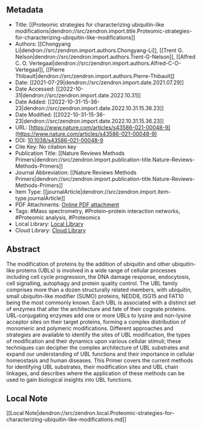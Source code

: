 ## Metadata

- Title: [[Proteomic strategies for characterizing ubiquitin-like modifications|dendron://src/zendron.import.title.Proteomic-strategies-for-characterizing-ubiquitin-like-modifications]]
- Authors: [[Chongyang Li|dendron://src/zendron.import.authors.Chongyang-Li]], [[Trent G. Nelson|dendron://src/zendron.import.authors.Trent-G-Nelson]], [[Alfred C. O. Vertegaal|dendron://src/zendron.import.authors.Alfred-C-O-Vertegaal]], [[Pierre Thibault|dendron://src/zendron.import.authors.Pierre-Thibault]]
- Date: [[2021-07-29|dendron://src/zendron.import.date.2021.07.29]]
- Date Accessed: [[2022-10-31|dendron://src/zendron.import.date.2022.10.31]]
- Date Added: [[2022-10-31-15-36-23|dendron://src/zendron.import.date.2022.10.31.15.36.23]]
- Date Modified: [[2022-10-31-15-36-23|dendron://src/zendron.import.date.2022.10.31.15.36.23]]
- URL: [https://www.nature.com/articles/s43586-021-00048-9](https://www.nature.com/articles/s43586-021-00048-9)
- DOI: [10.1038/s43586-021-00048-9](http://doi.org/10.1038/s43586-021-00048-9)
- Cite Key: No citation key
- Publication Title: [[Nature Reviews Methods Primers|dendron://src/zendron.import.publication-title.Nature-Reviews-Methods-Primers]]
- Journal Abbreviation: [[Nature Reviews Methods Primers|dendron://src/zendron.import.publication-title.Nature-Reviews-Methods-Primers]]
- Item Type: [[journalArticle|dendron://src/zendron.import.item-type.journalArticle]]
- PDF Attachments: [Online PDF attachment](https://www.zotero.org/groups/9025336/mjvolk3/items/9025336/attachment/YEL2TYA7/reader)
- Tags: #Mass spectrometry, #Protein–protein interaction networks, #Proteomic analysis, #Proteomics
- Local Library: [Local Library](zotero://select/items/9025336)
- Cloud Library: [Cloud Library](https://www.zotero.org/groups/9025336/mjvolk3/library)

## Abstract
The modification of proteins by the addition of ubiquitin and other ubiquitin-like proteins (UBLs) is involved in a wide range of cellular processes including cell cycle progression, the DNA damage response, endocytosis, cell signalling, autophagy and protein quality control. The UBL family comprises more than a dozen structurally related members, with ubiquitin, small ubiquitin-like modifier (SUMO) proteins, NEDD8, ISG15 and FAT10 being the most commonly known. Each UBL is associated with a distinct set of enzymes that alter the architecture and fate of their cognate proteins. UBL-conjugating enzymes add one or more UBLs to lysine and non-lysine acceptor sites on their target proteins, forming a complex distribution of monomeric and polymeric modifications. Different approaches and strategies are available to identify the sites of UBL modification, the types of modification and their dynamics upon various cellular stimuli; these techniques can decipher the complex architecture of UBL substrates and expand our understanding of UBL functions and their importance in cellular homeostasis and human diseases. This Primer covers the current methods for identifying UBL substrates, their modification sites and UBL chain linkages, and describes where the application of these methods can be used to gain biological insights into UBL functions.

## Local Note
[[Local Note|dendron://src/zendron.local.Proteomic-strategies-for-characterizing-ubiquitin-like-modifications.md]]
